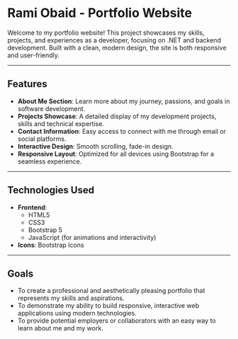 # Rami Obaid - Portfolio Website

Welcome to my portfolio website! This project showcases my skills, projects, and experiences as a developer, focusing on .NET and backend development. Built with a clean, modern design, the site is both responsive and user-friendly.

---

## **Features**

- **About Me Section**: Learn more about my journey, passions, and goals in software development.
- **Projects Showcase**: A detailed display of my development projects, skills and technical expertise.
- **Contact Information**: Easy access to connect with me through email or social platforms.
- **Interactive Design**: Smooth scrolling, fade-in design.
- **Responsive Layout**: Optimized for all devices using Bootstrap for a seamless experience.

---

## **Technologies Used**

- **Frontend**: 
  - HTML5
  - CSS3
  - Bootstrap 5
  - JavaScript (for animations and interactivity)
- **Icons**: Bootstrap Icons

---

## **Goals**

- To create a professional and aesthetically pleasing portfolio that represents my skills and aspirations.
- To demonstrate my ability to build responsive, interactive web applications using modern technologies.
- To provide potential employers or collaborators with an easy way to learn about me and my work.